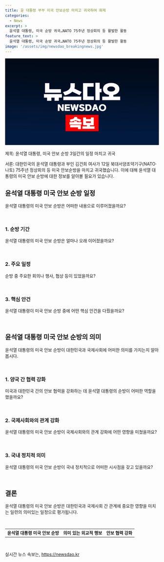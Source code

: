 ```yaml
---
title: 윤 대통령 부부 미국 안보순방 마치고 귀국하여 화제
categories:
  - News
excerpt: >
  윤석열 대통령, 미국 순방 귀국…NATO 75주년 정상회의 등 활발한 활동 
feature_text: >
  윤석열 대통령, 미국 순방 귀국…NATO 75주년 정상회의 등 활발한 활동 
image: '/assets/img/newsdao_breakingnews.jpg'
---
```


<p><img src="/assets/img/newsdao_breakingnews.jpg" alt="implanttips 속보" /></p>

<p>제목: 윤석열 대통령, 미국 안보 순방 3일간의 일정 마치고 귀국</p>

<p>서론:
대한민국의 윤석열 대통령과 부인 김건희 여사가 12일 북대서양조약기구(NATO·나토) 75주년 정상회의 등 미국 안보순방을 마치고 귀국했습니다. 이에 대해 윤석열 대통령의 미국 안보 순방에 대한 정보를 알아볼 필요가 있습니다.</p>

<h2 data-ke-size="size26">윤석열 대통령 미국 안보 순방 일정</h2>

<p>윤석열 대통령의 미국 안보 순방은 어떠한 내용으로 이루어졌을까요?</p>

<p data-ke-size="size16">&nbsp;</p>

<h3>1. 순방 기간</h3>

<p>윤석열 대통령의 미국 안보 순방은 얼마나 오래 이어졌을까요?</p>

<p data-ke-size="size16">&nbsp;</p>

<h3>2. 주요 일정</h3>

<p>순방 중 주요한 회의나 행사, 협상 등이 있었을까요?</p>

<p data-ke-size="size16">&nbsp;</p>

<h3>3. 핵심 안건</h3>

<p>윤석열 대통령이 미국 안보 순방 중에 어떤 핵심 안건을 다뤘을까요?</p>

<p data-ke-size="size16">&nbsp;</p>

<h2 data-ke-size="size26">윤석열 대통령 미국 안보 순방의 의미</h2>

<p>윤석열 대통령의 미국 안보 순방이 대한민국과 국제사회에 어떠한 의미를 가지는지 알아봅시다.</p>

<p data-ke-size="size16">&nbsp;</p>

<h3>1. 양국 간 협력 강화</h3>

<p>미국과 대한민국 간의 안보 협력을 강화하는 데 윤석열 대통령의 순방이 어떠한 역할을 했을까요?</p>

<p data-ke-size="size16">&nbsp;</p>

<h3>2. 국제사회와의 관계 강화</h3>

<p>윤석열 대통령의 미국 안보 순방이 국제사회와의 관계 강화에 어떤 영향을 미쳤을까요?</p>

<p data-ke-size="size16">&nbsp;</p>

<h3>3. 국내 정치적 의미</h3>

<p>윤석열 대통령의 미국 안보 순방이 국내 정치적으로 어떠한 시사점을 갖고 있을까요?</p>

<p data-ke-size="size16">&nbsp;</p>

<h2 data-ke-size="size26">결론</h2>

<p>윤석열 대통령의 미국 안보 순방은 대한민국과 국제사회 간 관계에 중요한 영향을 미치는 일련의 의미있는 일정으로 평가됩니다.</p>

<p data-ke-size="size16">&nbsp;</p>

<table>
  <tbody>
    <tr>
      <td style="text-align: center; height: 17px;"><b>윤석열 대통령 미국 안보 순방</b></td>
      <td style="text-align: center; height: 17px;"><b>의미 있는 외교적 행보</b></td>
      <td style="text-align: center; height: 17px;"><b>안보 협력 강화</b></td>
    </tr>
  </tbody>
</table>

<p data-ke-size="size16">&nbsp;</p>
실시간 뉴스 속보는, <a href="https://newsdao.kr" rel="dofollow">https://newsdao.kr</a>


